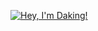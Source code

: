 [![Hey, I'm Daking!](https://pimp-my-readme.webapp.io/pimp-my-readme/sliding-text?emojis=1f92b_1f913_1f60f_1f636&text=Hey%252C%2520I%27m%2520Daking%21)](https://pimp-my-readme.webapp.io)
